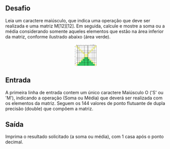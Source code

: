 ## Desafio

Leia um caractere maiúsculo, que indica uma operação que deve ser realizada e
uma matriz M[12][12]. Em seguida, calcule e mostre a soma ou a média
considerando somente aqueles elementos que estão na área inferior da matriz,
conforme ilustrado abaixo (área verde).

<p align="center">
    <img src="./assets/area-inferior.png" alt="ruby" tittle="Diagonal" width="70" height="70">
</p>

## Entrada

A primeira linha de entrada contem um único caractere Maiúsculo O ('S' ou 'M'),
indicando a operação (Soma ou Média) que deverá ser realizada com os elementos
da matriz. Seguem os 144 valores de ponto flutuante de dupla precisão (double)
que compõem a matriz.

## Saída

Imprima o resultado solicitado (a soma ou média), com 1 casa após o ponto
decimal.
